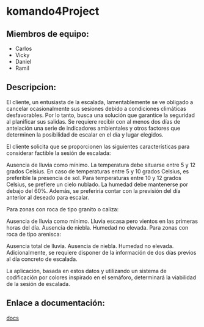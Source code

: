 # komando4Project
## Miembros de equipo:
- Carlos
- Vicky
- Daniel
- Ramil
## Descripcion:
El cliente, un entusiasta de la escalada, lamentablemente se ve obligado a cancelar ocasionalmente sus sesiones debido a condiciones climáticas desfavorables. Por lo tanto, busca una solución que garantice la seguridad al planificar sus salidas. Se requiere recibir con al menos dos días de antelación una serie de indicadores ambientales y otros factores que determinen la posibilidad de escalar en el día y lugar elegidos.

El cliente solicita que se proporcionen las siguientes características para considerar factible la sesión de escalada:

Ausencia de lluvia como mínimo.
La temperatura debe situarse entre 5 y 12 grados Celsius.
En caso de temperaturas entre 5 y 10 grados Celsius, es preferible la presencia de sol.
Para temperaturas entre 10 y 12 grados Celsius, se prefiere un cielo nublado.
La humedad debe mantenerse por debajo del 60%.
Además, se preferiría contar con la previsión del día anterior al deseado para escalar.

Para zonas con roca de tipo granito o caliza:

Ausencia de lluvia como mínimo.
Lluvia escasa pero vientos en las primeras horas del día.
Ausencia de niebla.
Humedad no elevada.
Para zonas con roca de tipo arenisca:

Ausencia total de lluvia.
Ausencia de niebla.
Humedad no elevada.
Adicionalmente, se requiere disponer de la información de dos días previos al día concreto de escalada.

La aplicación, basada en estos datos y utilizando un sistema de codificación por colores inspirado en el semáforo, determinará la viabilidad de la sesión de escalada.

## Enlace a documentación:
[docs](https://github.com/Komando4ediae/komando4Project/tree/Feature-readme.md/docs)
